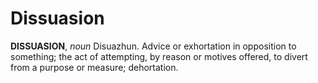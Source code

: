 # Dissuasion

**DISSUASION**, _noun_ Disuazhun. Advice or exhortation in opposition to something; the act of attempting, by reason or motives offered, to divert from a purpose or measure; dehortation.